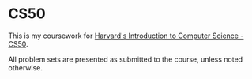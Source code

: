 # CS50
This is my coursework for [Harvard's Introduction to Computer Science - CS50](https://www.edx.org/course/introduction-computer-science-harvardx-cs50x).

All problem sets are presented as submitted to the course, unless noted otherwise.


